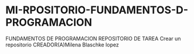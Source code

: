 # MI-RPOSITORIO-FUNDAMENTOS-D-PROGRAMACION
FUNDAMENTOS DE PROGRAMACION
REPOSITORIO DE TAREA
Crear un repositorio 
CREADOR(A)Milena Blaschke lopez
